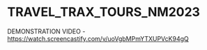 # TRAVEL_TRAX_TOURS_NM2023
DEMONSTRATION VIDEO - https://watch.screencastify.com/v/uoVgbMPmYTXUPVcK94gQ
